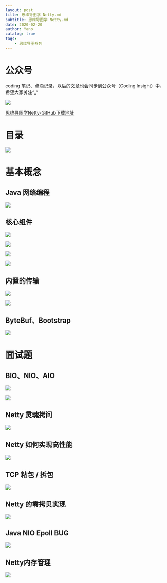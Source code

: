 ```yaml
---
layout: post
title: 思维导图学 Netty.md
subtitle: 思维导图学 Netty.md
date: 2020-02-20
author: Yano
catalog: true
tags:
    - 思维导图系列
---
```


# 公众号

coding 笔记、点滴记录，以后的文章也会同步到公众号（Coding Insight）中，希望大家关注^_^

![](http://yano.oss-cn-beijing.aliyuncs.com/2019-07-29-qrcode_for_gh_a26ce4572791_258.jpg)

[思维导图学Netty-GitHub下载地址](https://github.com/LjyYano/Thinking_in_Java_MindMapping/blob/master/%E6%80%9D%E7%BB%B4%E5%AF%BC%E5%9B%BE-Netty.xmind)

# 目录

![](http://yano.oss-cn-beijing.aliyuncs.com/2020-02-20-080054.png)

# 基本概念

## Java 网络编程

![](http://yano.oss-cn-beijing.aliyuncs.com/2020-02-20-080138.png)

## 核心组件

![](http://yano.oss-cn-beijing.aliyuncs.com/2020-02-20-080207.png)

![](http://yano.oss-cn-beijing.aliyuncs.com/2020-02-20-080300.png)

![](http://yano.oss-cn-beijing.aliyuncs.com/2020-02-20-080321.png)

![](http://yano.oss-cn-beijing.aliyuncs.com/2020-02-20-080356.png)

## 内置的传输

![](http://yano.oss-cn-beijing.aliyuncs.com/2020-02-20-080424.png)

![](http://yano.oss-cn-beijing.aliyuncs.com/2020-02-20-080444.png)

## ByteBuf、Bootstrap

![](http://yano.oss-cn-beijing.aliyuncs.com/2020-02-20-080508.png)

# 面试题

## BIO、NIO、AIO

![](http://yano.oss-cn-beijing.aliyuncs.com/2020-02-20-080551.png)

![](http://yano.oss-cn-beijing.aliyuncs.com/2020-02-20-080630.png)

## Netty 灵魂拷问

![](http://yano.oss-cn-beijing.aliyuncs.com/2020-02-20-080659.png)

## Netty 如何实现高性能

![](http://yano.oss-cn-beijing.aliyuncs.com/2020-02-20-080753.png)

## TCP 粘包 / 拆包

![](http://yano.oss-cn-beijing.aliyuncs.com/2020-02-20-080849.png)

## Netty 的零拷贝实现

![](http://yano.oss-cn-beijing.aliyuncs.com/2020-02-20-080910.png)

## Java NIO Epoll BUG

![](http://yano.oss-cn-beijing.aliyuncs.com/2020-02-20-080942.png)

## Netty内存管理

![](http://yano.oss-cn-beijing.aliyuncs.com/2020-02-20-080958.png)

